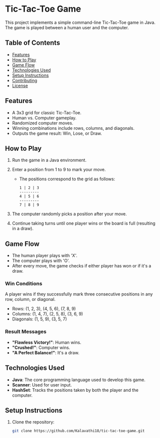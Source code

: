 # Tic-Tac-Toe Game

This project implements a simple command-line Tic-Tac-Toe game in Java. The game is played between a human user and the computer.

## Table of Contents

- [Features](#features)
- [How to Play](#how-to-play)
- [Game Flow](#game-flow)
- [Technologies Used](#technologies-used)
- [Setup Instructions](#setup-instructions)
- [Contributing](#contributing)
- [License](#license)

## Features

- A 3x3 grid for classic Tic-Tac-Toe.
- Human vs. Computer gameplay.
- Randomized computer moves.
- Winning combinations include rows, columns, and diagonals.
- Outputs the game result: Win, Lose, or Draw.

## How to Play

1. Run the game in a Java environment.
2. Enter a position from 1 to 9 to mark your move.
   - The positions correspond to the grid as follows:

     ```
     1 | 2 | 3
     ---------
     4 | 5 | 6
     ---------
     7 | 8 | 9
     ```

3. The computer randomly picks a position after your move.
4. Continue taking turns until one player wins or the board is full (resulting in a draw).

## Game Flow

- The human player plays with 'X'.
- The computer plays with 'O'.
- After every move, the game checks if either player has won or if it's a draw.

### Win Conditions

A player wins if they successfully mark three consecutive positions in any row, column, or diagonal.

- Rows: (1, 2, 3), (4, 5, 6), (7, 8, 9)
- Columns: (1, 4, 7), (2, 5, 8), (3, 6, 9)
- Diagonals: (1, 5, 9), (3, 5, 7)

### Result Messages
- **"Flawless Victory!"**: Human wins.
- **"Crushed!"**: Computer wins.
- **"A Perfect Balance!"**: It's a draw.

## Technologies Used

- **Java**: The core programming language used to develop this game.
- **Scanner**: Used for user input.
- **HashSet**: Tracks the positions taken by both the player and the computer.

## Setup Instructions

1. Clone the repository:
   ```bash
   git clone https://github.com/Kalavathi18/tic-tac-toe-game.git

